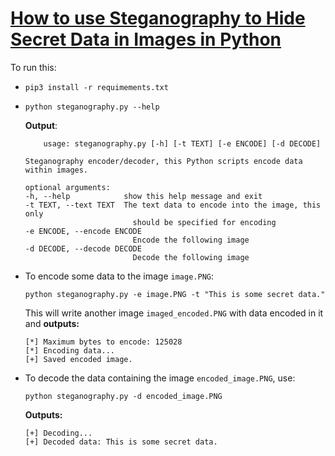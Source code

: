 # [How to use Steganography to Hide Secret Data in Images in Python](https://www.thepythoncode.com/article/hide-secret-data-in-images-using-steganography-python)
To run this:
- `pip3 install -r requimements.txt`
-
    ```
    python steganography.py --help
    ```
    **Output**:
    ```
        usage: steganography.py [-h] [-t TEXT] [-e ENCODE] [-d DECODE]

    Steganography encoder/decoder, this Python scripts encode data within images.

    optional arguments:
    -h, --help            show this help message and exit
    -t TEXT, --text TEXT  The text data to encode into the image, this only
                            should be specified for encoding
    -e ENCODE, --encode ENCODE
                            Encode the following image
    -d DECODE, --decode DECODE
                            Decode the following image
    ```
- To encode some data to the image `image.PNG`:
    ```
    python steganography.py -e image.PNG -t "This is some secret data."
    ```
    This will write another image `imaged_encoded.PNG` with data encoded in it and **outputs:**
    ```
    [*] Maximum bytes to encode: 125028
    [*] Encoding data...
    [+] Saved encoded image.
    ```
- To decode the data containing the image `encoded_image.PNG`, use:
    ```
    python steganography.py -d encoded_image.PNG
    ```
    **Outputs:**
    ```
    [+] Decoding...
    [+] Decoded data: This is some secret data.
    ```

